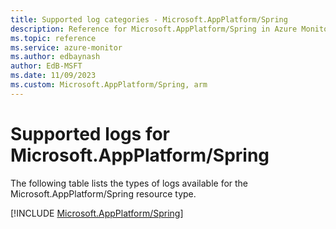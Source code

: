```yaml
---
title: Supported log categories - Microsoft.AppPlatform/Spring
description: Reference for Microsoft.AppPlatform/Spring in Azure Monitor Logs.
ms.topic: reference
ms.service: azure-monitor
ms.author: edbaynash
author: EdB-MSFT
ms.date: 11/09/2023
ms.custom: Microsoft.AppPlatform/Spring, arm
---
```





# Supported logs for Microsoft.AppPlatform/Spring  
The following table lists the types of logs available for the Microsoft.AppPlatform/Spring resource type.
  
  
[!INCLUDE [Microsoft.AppPlatform/Spring](./includes/microsoft-appplatform-spring-logs-include.md)]
  
